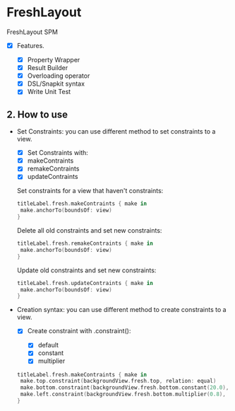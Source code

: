 # FreshLayout
 FreshLayout SPM

- [x] Features.

  - [x] Property Wrapper
  - [x] Result Builder
  - [x] Overloading operator
  - [x] DSL/Snapkit syntax
  - [x] Write Unit Test

## 2. How to use

- Set Constraints: you can use different method to set constraints to a view.
  
   - [x] Set Constraints with:
    - [x] makeContraints
    - [x] remakeContraints
    - [x] updateContraints

  Set constraints for a view that haven't constraints:
  
  ```swift
  titleLabel.fresh.makeContraints { make in
   make.anchorTo(boundsOf: view)
  }
  ```
  

  Delete all old constraints and set new constraints:

  ```swift
  titleLabel.fresh.remakeContraints { make in
   make.anchorTo(boundsOf: view)
  }
  ```
  
  
  Update old constraints and set new constraints:
  
  ```swift
  titleLabel.fresh.updateContraints { make in
   make.anchorTo(boundsOf: view)
  }
  ```
  
  
- Creation syntax: you can use different method to create constraints to a view.
  
  - [x] Create constraint with .constraint():

    - [x] default
    - [x] constant
    - [x] multiplier

  ```swift
  titleLabel.fresh.makeContraints { make in
   make.top.constraint(backgroundView.fresh.top, relation: equal)
   make.bottom.constraint(backgroundView.fresh.bottom.constant(20.0), relation: equal)
   make.left.constraint(backgroundView.fresh.bottom.multiplier(0.8), relation: equal)
  }
  ```
